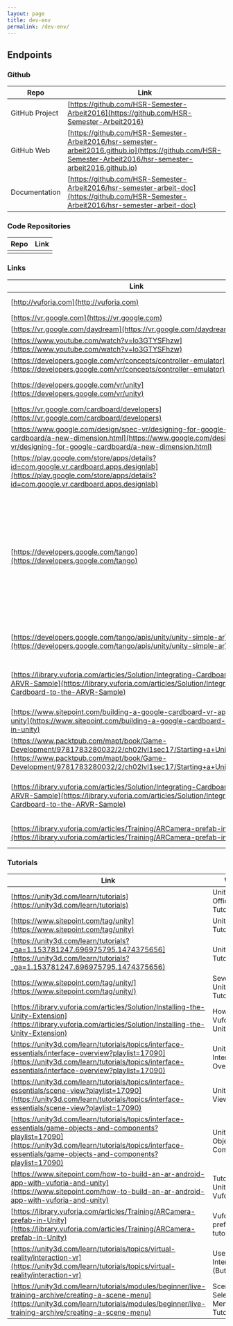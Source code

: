 ```yaml
---
layout: page
title: dev-env
permalink: /dev-env/
---
```

## Endpoints

### Github

| Repo           | Link                                     |
| -------------- | ---------------------------------------- |
| GitHub Project | [https://github.com/HSR-Semester-Arbeit2016](https://github.com/HSR-Semester-Arbeit2016) |
| GitHub Web     | [https://github.com/HSR-Semester-Arbeit2016/hsr-semester-arbeit2016.github.io](https://github.com/HSR-Semester-Arbeit2016/hsr-semester-arbeit2016.github.io) |
| Documentation  | [https://github.com/HSR-Semester-Arbeit2016/hsr-semester-arbeit-doc](https://github.com/HSR-Semester-Arbeit2016/hsr-semester-arbeit-doc) |

### Code Repositories

| Repo | Link |
| ---- | ---- |
|      |      |

### Links

| Link                                     | What                                     |
| ---------------------------------------- | ---------------------------------------- |
| [http://vuforia.com](http://vuforia.com) | AR platform                              |
| [https://vr.google.com](https://vr.google.com) | Google VR                                |
| [https://vr.google.com/daydream](https://vr.google.com/daydream) | Daydream                                 |
| [https://www.youtube.com/watch?v=lo3GTYSFhzw](https://www.youtube.com/watch?v=lo3GTYSFhzw) | Daydream Video                           |
| [https://developers.google.com/vr/concepts/controller-emulator](https://developers.google.com/vr/concepts/controller-emulator) | Daydream Emulator                        |
| [https://developers.google.com/vr/unity](https://developers.google.com/vr/unity) | Google VR SDK for Unity                  |
| [https://vr.google.com/cardboard/developers](https://vr.google.com/cardboard/developers) | Cardboard                                |
| [https://www.google.com/design/spec-vr/designing-for-google-cardboard/a-new-dimension.html](https://www.google.com/design/spec-vr/designing-for-google-cardboard/a-new-dimension.html) | Designing for Google Cardboard           |
| [https://play.google.com/store/apps/details?id=com.google.vr.cardboard.apps.designlab](https://play.google.com/store/apps/details?id=com.google.vr.cardboard.apps.designlab) | Top Developer Cardboard Design Lab       |
| [https://developers.google.com/tango](https://developers.google.com/tango) | Tango is a platform that uses computer vision to give devices the ability to understand their position relative to the world around them. |
| [https://developers.google.com/tango/apis/unity/unity-simple-ar](https://developers.google.com/tango/apis/unity/unity-simple-ar) | Simple Augmented Reality Unity           |
| [https://library.vuforia.com/articles/Solution/Integrating-Cardboard-to-the-ARVR-Sample](https://library.vuforia.com/articles/Solution/Integrating-Cardboard-to-the-ARVR-Sample) | Integrating Cardboard to the AR/VR Sample |
| [https://www.sitepoint.com/building-a-google-cardboard-vr-app-in-unity](https://www.sitepoint.com/building-a-google-cardboard-vr-app-in-unity) | Cardboard Unity VR App                   |
| [https://www.packtpub.com/mapt/book/Game-Development/9781783280032/2/ch02lvl1sec17/Starting+a+Unity+project](https://www.packtpub.com/mapt/book/Game-Development/9781783280032/2/ch02lvl1sec17/Starting+a+Unity+project) | Starting a Unity project                 |
| [https://library.vuforia.com/articles/Solution/Integrating-Cardboard-to-the-ARVR-Sample](https://library.vuforia.com/articles/Solution/Integrating-Cardboard-to-the-ARVR-Sample) | Integrating Cardboard to the AR/VR Sample |
| [https://library.vuforia.com/articles/Training/ARCamera-prefab-in-Unity](https://library.vuforia.com/articles/Training/ARCamera-prefab-in-Unity) | ARCamera prefab in Unity                 |

### Tutorials

| Link                                     | What                              |
| ---------------------------------------- | --------------------------------- |
| [https://unity3d.com/learn/tutorials](https://unity3d.com/learn/tutorials) | Unity Official Tutorials          |
| [https://www.sitepoint.com/tag/unity](https://www.sitepoint.com/tag/unity) | Unity Tutorials                   |
| [https://unity3d.com/learn/tutorials?_ga=1.153781247.696975795.1474375656](https://unity3d.com/learn/tutorials?_ga=1.153781247.696975795.1474375656) | Unity Tutorials 2                 |
| [https://www.sitepoint.com/tag/unity/](https://www.sitepoint.com/tag/unity/) | Several Unity Tutorials           |
| [https://library.vuforia.com/articles/Solution/Installing-the-Unity-Extension](https://library.vuforia.com/articles/Solution/Installing-the-Unity-Extension) | How install Vuforia in Unity      |
| [https://unity3d.com/learn/tutorials/topics/interface-essentials/interface-overview?playlist=17090](https://unity3d.com/learn/tutorials/topics/interface-essentials/interface-overview?playlist=17090) | Unity Interface Overview          |
| [https://unity3d.com/learn/tutorials/topics/interface-essentials/scene-view?playlist=17090](https://unity3d.com/learn/tutorials/topics/interface-essentials/scene-view?playlist=17090) | Unitiy Scene View                 |
| [https://unity3d.com/learn/tutorials/topics/interface-essentials/game-objects-and-components?playlist=17090](https://unity3d.com/learn/tutorials/topics/interface-essentials/game-objects-and-components?playlist=17090) | Unity Game Objects and Components |
| [https://www.sitepoint.com/how-to-build-an-ar-android-app-with-vuforia-and-unity](https://www.sitepoint.com/how-to-build-an-ar-android-app-with-vuforia-and-unity) | Tutorial AR Unity & Vuforia       |
| [https://library.vuforia.com/articles/Training/ARCamera-prefab-in-Unity](https://library.vuforia.com/articles/Training/ARCamera-prefab-in-Unity) | Vuforia AR prefac tutorial        |
| [https://unity3d.com/learn/tutorials/topics/virtual-reality/interaction-vr](https://unity3d.com/learn/tutorials/topics/virtual-reality/interaction-vr) | User Interaction (Buttons)        |
|[https://unity3d.com/learn/tutorials/modules/beginner/live-training-archive/creating-a-scene-menu](https://unity3d.com/learn/tutorials/modules/beginner/live-training-archive/creating-a-scene-menu)  |Scene Selection Menu Tutorial  |

